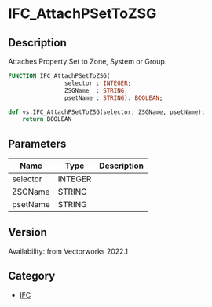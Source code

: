 # IFC_AttachPSetToZSG

## Description
Attaches Property Set to Zone, System or Group.

```pascal
FUNCTION IFC_AttachPSetToZSG(
				selector : INTEGER;
				ZSGName  : STRING;
				psetName : STRING): BOOLEAN;
```

```python
def vs.IFC_AttachPSetToZSG(selector, ZSGName, psetName):
    return BOOLEAN
```

## Parameters
|Name|Type|Description|
|---|---|---|
|selector|INTEGER|   |
|ZSGName|STRING|   |
|psetName|STRING|   |

## Version
Availability: from Vectorworks 2022.1

## Category
* [IFC](../Categories/IFC.md)
